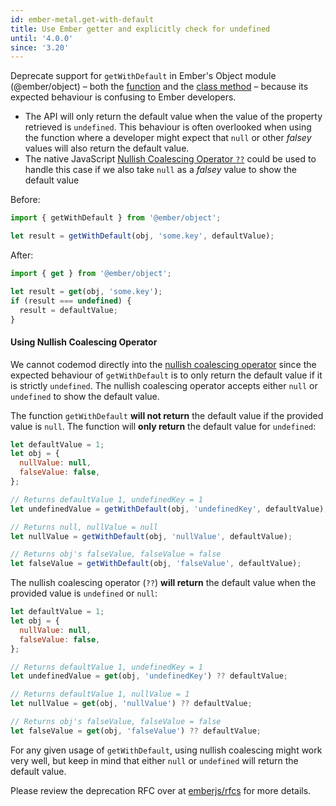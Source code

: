 ```yaml
---
id: ember-metal.get-with-default
title: Use Ember getter and explicitly check for undefined
until: '4.0.0'
since: '3.20'
---
```


Deprecate support for `getWithDefault` in Ember's Object module (@ember/object) – both the [function](https://api.emberjs.com/ember/release/functions/@ember%2Fobject/getWithDefault) and the [class method](https://api.emberjs.com/ember/release/classes/EmberObject/methods/getWithDefault?anchor=getWithDefault) – because its expected behaviour is confusing to Ember developers.

- The API will only return the default value when the value of the property retrieved is `undefined`. This behaviour is often overlooked when using the function where a developer might expect that `null` or other _falsey_ values will also return the default value.
- The native JavaScript [Nullish Coalescing Operator `??`](https://github.com/tc39/proposal-nullish-coalescing) could be used to handle this case if we also take `null` as a _falsey_ value to show the default value

Before:

```js
import { getWithDefault } from '@ember/object';

let result = getWithDefault(obj, 'some.key', defaultValue);
```

After:

```js
import { get } from '@ember/object';

let result = get(obj, 'some.key');
if (result === undefined) {
  result = defaultValue;
}
```

#### Using Nullish Coalescing Operator

We cannot codemod directly into the [nullish coalescing operator](https://developer.mozilla.org/en-US/docs/Web/JavaScript/Reference/Operators/Nullish_coalescing_operator) since the expected behaviour of `getWithDefault` is to only return the default value if it is strictly `undefined`. The nullish coalescing operator accepts either `null` or `undefined` to show the default value.

The function `getWithDefault` **will not return** the default value if the provided value is `null`. The function will **only return** the default value for `undefined`:

```js
let defaultValue = 1;
let obj = {
  nullValue: null,
  falseValue: false,
};

// Returns defaultValue 1, undefinedKey = 1
let undefinedValue = getWithDefault(obj, 'undefinedKey', defaultValue);

// Returns null, nullValue = null
let nullValue = getWithDefault(obj, 'nullValue', defaultValue);

// Returns obj's falseValue, falseValue = false
let falseValue = getWithDefault(obj, 'falseValue', defaultValue);
```

The nullish coalescing operator (`??`) **will return** the default value when the provided value is `undefined` or `null`:

```js
let defaultValue = 1;
let obj = {
  nullValue: null,
  falseValue: false,
};

// Returns defaultValue 1, undefinedKey = 1
let undefinedValue = get(obj, 'undefinedKey') ?? defaultValue;

// Returns defaultValue 1, nullValue = 1
let nullValue = get(obj, 'nullValue') ?? defaultValue;

// Returns obj's falseValue, falseValue = false
let falseValue = get(obj, 'falseValue') ?? defaultValue;
```

For any given usage of `getWithDefault`, using nullish coalescing might work very well, but keep in mind that either `null` or `undefined` will return the default value.

Please review the deprecation RFC over at
[emberjs/rfcs](https://emberjs.github.io/rfcs/0554-deprecate-getwithdefault.html)
for more details.
